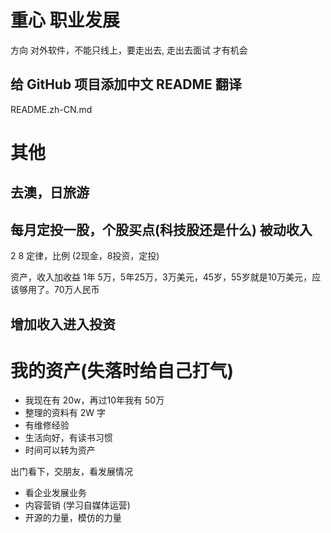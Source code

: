 
# 重心 职业发展

方向 对外软件，不能只线上，要走出去,
走出去面试 才有机会

## 给 GitHub 项目添加中文 README 翻译

README.zh-CN.md


# 其他
## 去澳，日旅游

## 每月定投一股，个股买点(科技股还是什么) 被动收入

2 8 定律，比例 (2现金，8投资，定投)

资产，收入加收益  1年 5万，5年25万，3万美元，45岁，55岁就是10万美元，应该够用了。70万人民币

## 增加收入进入投资

# 我的资产(失落时给自己打气)

- 我现在有 20w，再过10年我有 50万
- 整理的资料有 2W 字
- 有维修经验
- 生活向好，有读书习惯
- 时间可以转为资产

出门看下，交朋友，看发展情况
- 看企业发展业务
- 内容营销 (学习自媒体运营)
- 开源的力量，模仿的力量